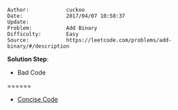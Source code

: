 
    Author:            cuckoo
    Date:              2017/04/07 10:58:37
    Update:            
    Problem:           Add Binary
    Difficulty:        Easy
    Source:            https://leetcode.com/problems/add-binary/#/description

__Solution Step__:

 - Bad Code

======
 - [Concise Code](https://discuss.leetcode.com/topic/13698/short-ac-solution-in-java-with-explanation)

